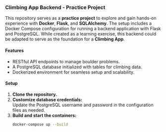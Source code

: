 
### Climbing App Backend - Practice Project  

This repository serves as a **practice project** to explore and gain hands-on experience with **Docker**, **Flask**, and **SQLAlchemy**. The setup includes a Docker Compose configuration for running a backend application with Flask and PostgreSQL. While created as a learning exercise, this backend could be adapted to serve as the foundation for a **Climbing App**.  

#### Features  

- RESTful API endpoints to manage boulder problems.  
- A PostgreSQL database initialized with tables for climbing data.  
- Dockerized environment for seamless setup and scalability.  

#### Setup  

1. **Clone the repository.**  
2. **Customize database credentials:**  
   Update the PostgreSQL username and password in the configuration files as needed.  
3. **Build and start the containers:**  
   ```bash
   docker-compose up --build

